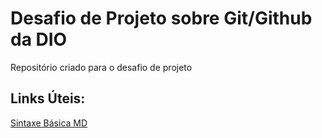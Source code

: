# Desafio de Projeto sobre Git/Github da DIO
Repositório criado para o desafio de projeto

## Links Úteis:

[Sintaxe Básica MD](https://www.markdownguide.org/basic-syntax/)
